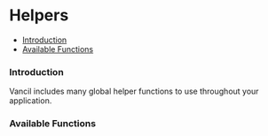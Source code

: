 # Helpers

* [Introduction](helpers.md#introduction)
* [Available Functions](helpers.md#available-functions)

### Introduction

Vancil includes many global helper functions to use throughout your application.

### Available Functions


